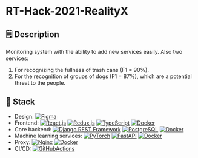 # RT-Hack-2021-RealityX

## 🗒️ Description

Monitoring system with the ability to add new services easily. Also two services:
1. For recognizing the fullness of trash cans (F1 = 90%).
2. For the recognition of groups of dogs (F1 = 87%), which are a potential threat to the people.

## 🧱 Stack

- Design:
  [![Figma](https://img.shields.io/badge/Figma-F24E1E?logo=figma&logoColor=white)](https://www.figma.com/)
- Frontend:
  [![React.js](https://img.shields.io/badge/React.js-61DAFB?logo=react&logoColor=black)](https://reactjs.org/)
  [![Redux.js](https://img.shields.io/badge/Redux.js-764ABC?logo=redux&logoColor=white)](https://redux.js.org/)
  [![TypeScript](https://img.shields.io/badge/TypeScript-3178C6?logo=typescript&logoColor=white)](https://www.typescriptlang.org/)
  [![Docker](https://img.shields.io/badge/Docker-%230db7ed.svg?logo=docker&logoColor=white)](https://www.docker.com/)
- Core backend:
  [![Django REST Framework](https://img.shields.io/badge/Django%20REST%20Framework-092E20?logo=django&logoColor=white)](https://www.django-rest-framework.org/)
  [![PostgreSQL](https://img.shields.io/badge/PostgreSQL-4169E1?logo=postgresql&logoColor=white)](https://www.postgresql.org/)
  [![Docker](https://img.shields.io/badge/Docker-%230db7ed.svg?logo=docker&logoColor=white)](https://www.docker.com/)
- Machine learning services:
  [![PyTorch](https://img.shields.io/badge/PyTorch-%EE4C2C.svg?&logo=PyTorch&logoColor=white)](https://pytorch.org/)
  [![FastAPI](https://img.shields.io/badge/FastAPI-005571?logo=fastapi)](https://fastapi.tiangolo.com/)
  [![Docker](https://img.shields.io/badge/Docker-%230db7ed.svg?logo=docker&logoColor=white)](https://www.docker.com/)
- Proxy:
  [![Nginx](https://img.shields.io/badge/Nginx-009639.svg?logo=nginx&logoColor=white)](https://nginx.org/)
  [![Docker](https://img.shields.io/badge/Docker-%230db7ed.svg?logo=docker&logoColor=white)](https://www.docker.com/)
- CI/CD:
  [![GitHubActions](https://img.shields.io/badge/GitHubActions-2088FF.svg?logo=github-actions&logoColor=white)](https://github.com/features/actions)